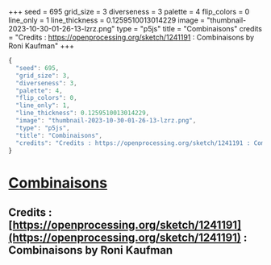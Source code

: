 +++
seed = 695
grid_size = 3
diverseness = 3
palette = 4
flip_colors = 0
line_only = 1
line_thickness = 0.1259510013014229
image = "thumbnail-2023-10-30-01-26-13-lzrz.png"
type = "p5js"
title = "Combinaisons"
credits = "Credits : https://openprocessing.org/sketch/1241191 : Combinaisons by Roni Kaufman"
+++




~~~javascript
{
  "seed": 695,
  "grid_size": 3,
  "diverseness": 3,
  "palette": 4,
  "flip_colors": 0,
  "line_only": 1,
  "line_thickness": 0.1259510013014229,
  "image": "thumbnail-2023-10-30-01-26-13-lzrz.png",
  "type": "p5js",
  "title": "Combinaisons",
  "credits": "Credits : https://openprocessing.org/sketch/1241191 : Combinaisons by Roni Kaufman"
}
~~~



# [Combinaisons](https://openprocessing.org/sketch/2065396)

## Credits : [https://openprocessing.org/sketch/1241191](https://openprocessing.org/sketch/1241191) : Combinaisons by Roni Kaufman 

